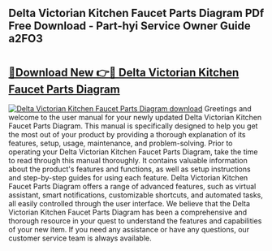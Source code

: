 ## Delta Victorian Kitchen Faucet Parts Diagram PDf Free Download - Part-hyi Service Owner Guide a2FO3

# <h2><a href="http://dfu814.blite.top/?on=Delta+Victorian+Kitchen+Faucet+Parts+Diagram">🔗Download New 👉🔴 Delta Victorian Kitchen Faucet Parts Diagram</a></h2>

[![Delta Victorian Kitchen Faucet Parts Diagram download](https://i.imgur.com/lujVjoI.png)](http://dfu814.blite.top/?on=Delta+Victorian+Kitchen+Faucet+Parts+Diagram)
Greetings and welcome to the user manual for your newly updated Delta Victorian Kitchen Faucet Parts Diagram. This manual is specifically designed to help you get the most out of your product by providing a thorough explanation of its features, setup, usage, maintenance, and problem-solving. Prior to operating your Delta Victorian Kitchen Faucet Parts Diagram, take the time to read through this manual thoroughly. It contains valuable information about the product's features and functions, as well as setup instructions and step-by-step guides for using each feature. Delta Victorian Kitchen Faucet Parts Diagram offers a range of advanced features, such as virtual assistant, smart notifications, customizable shortcuts, and automated tasks, all easily controlled through the user interface. We believe that the Delta Victorian Kitchen Faucet Parts Diagram has been a comprehensive and thorough resource in your quest to understand the features and capabilities of your new item. If you need any assistance or have any questions, our customer service team is always available.
